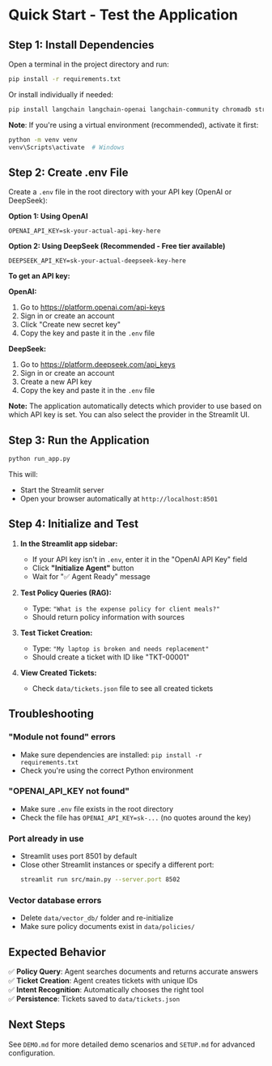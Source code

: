 # Quick Start - Test the Application

## Step 1: Install Dependencies

Open a terminal in the project directory and run:

```bash
pip install -r requirements.txt
```

Or install individually if needed:
```bash
pip install langchain langchain-openai langchain-community chromadb streamlit fastapi uvicorn python-dotenv pydantic openai tiktoken Pillow
```

**Note**: If you're using a virtual environment (recommended), activate it first:
```bash
python -m venv venv
venv\Scripts\activate  # Windows
```

## Step 2: Create .env File

Create a `.env` file in the root directory with your API key (OpenAI or DeepSeek):

**Option 1: Using OpenAI**
```env
OPENAI_API_KEY=sk-your-actual-api-key-here
```

**Option 2: Using DeepSeek (Recommended - Free tier available)**
```env
DEEPSEEK_API_KEY=sk-your-actual-deepseek-key-here
```

**To get an API key:**

**OpenAI:**
1. Go to https://platform.openai.com/api-keys
2. Sign in or create an account
3. Click "Create new secret key"
4. Copy the key and paste it in the `.env` file

**DeepSeek:**
1. Go to https://platform.deepseek.com/api_keys
2. Sign in or create an account
3. Create a new API key
4. Copy the key and paste it in the `.env` file

**Note:** The application automatically detects which provider to use based on which API key is set. You can also select the provider in the Streamlit UI.

## Step 3: Run the Application

```bash
python run_app.py
```

This will:
- Start the Streamlit server
- Open your browser automatically at `http://localhost:8501`

## Step 4: Initialize and Test

1. **In the Streamlit app sidebar:**
   - If your API key isn't in `.env`, enter it in the "OpenAI API Key" field
   - Click **"Initialize Agent"** button
   - Wait for "✅ Agent Ready" message

2. **Test Policy Queries (RAG):**
   - Type: `"What is the expense policy for client meals?"`
   - Should return policy information with sources

3. **Test Ticket Creation:**
   - Type: `"My laptop is broken and needs replacement"`
   - Should create a ticket with ID like "TKT-00001"

4. **View Created Tickets:**
   - Check `data/tickets.json` file to see all created tickets

## Troubleshooting

### "Module not found" errors
- Make sure dependencies are installed: `pip install -r requirements.txt`
- Check you're using the correct Python environment

### "OPENAI_API_KEY not found"
- Make sure `.env` file exists in the root directory
- Check the file has `OPENAI_API_KEY=sk-...` (no quotes around the key)

### Port already in use
- Streamlit uses port 8501 by default
- Close other Streamlit instances or specify a different port:
  ```bash
  streamlit run src/main.py --server.port 8502
  ```

### Vector database errors
- Delete `data/vector_db/` folder and re-initialize
- Make sure policy documents exist in `data/policies/`

## Expected Behavior

✅ **Policy Query**: Agent searches documents and returns accurate answers  
✅ **Ticket Creation**: Agent creates tickets with unique IDs  
✅ **Intent Recognition**: Automatically chooses the right tool  
✅ **Persistence**: Tickets saved to `data/tickets.json`  

## Next Steps

See `DEMO.md` for more detailed demo scenarios and `SETUP.md` for advanced configuration.

